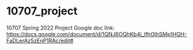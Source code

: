 # 10707_project
10707 Spring 2022 Project
Google doc link: https://docs.google.com/document/d/1QNJ6OQhKb4j_IfhOlhSMp1HQH-FaDLerAz5zEnP1RAc/edit# 
